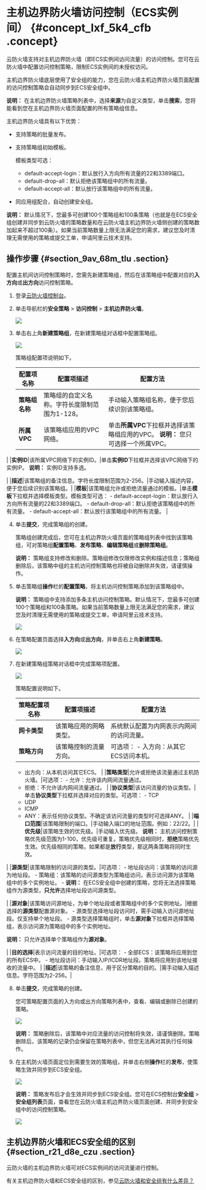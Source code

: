 # 主机边界防火墙访问控制（ECS实例间） {#concept_lxf_5k4_cfb .concept}

云防火墙支持对主机边界防火墙（即ECS实例间访问流量）的访问控制。您可在云防火墙中配置访问控制策略，限制ECS实例间的未授权访问。

主机边界防火墙底层使用了安全组的能力，您在云防火墙主机边界防火墙页面配置的访问控制策略会自动同步到ECS安全组中。

**说明：** 在主机边界防火墙策略列表中，选择**来源**为自定义类型，单击**搜索**，您将能看到您在主机边界防火墙页面配置的所有策略组信息。

主机边界防火墙具有以下优势：

-   支持策略的批量发布。
-   支持策略组初始模板。

    模板类型可选：

    -   default-accept-login：默认放行入方向所有流量的22和3389端口。
    -   default-drop-all：默认拒绝该策略组中的所有流量。
    -   default-accept-all：默认放行该策略组中的所有流量。
-   同应用组配合，自动创建安全组。

**说明：** 默认情况下，您最多可创建100个策略组和100条策略（也就是在ECS安全组创建并同步到云防火墙的策略数量和在云防火墙主机边界防火墙侧创建的策略数加起来不超过100条）。如果当前策略数量上限无法满足您的需求，建议您及时清理无需使用的策略或提交工单，申请阿里云技术支持。

## 操作步骤 {#section_9av_68m_tlu .section}

配置主机间访问控制策略时，您需先新建策略组，然后在该策略组中配置对应的**入方向**或**出方向**访问控制策略。

1.  登录[云防火墙控制台](https://yundun.console.aliyun.com/?p=cfwnext#/overview)。
2.  单击导航栏的**安全策略** \> **访问控制** \> **主机边界防火墙**。

    ![](http://static-aliyun-doc.oss-cn-hangzhou.aliyuncs.com/assets/img/21269/155893930011761_zh-CN.png)

3.  单击右上角**新建策略组**，在新建策略组对话框中配置策略组。

    ![](http://static-aliyun-doc.oss-cn-hangzhou.aliyuncs.com/assets/img/21269/155893930011762_zh-CN.png)

    策略组配置项说明如下。

    |配置项名称|配置项描述|配置方法|
    |-----|-----|----|
    |**策略组名称**|策略组的自定义名称。字符长度限制范围为1-128。|手动输入策略组名称，便于您后续识别该策略组。|
    |**所属VPC**|该策略组应用的VPC网络。|单击**所属VPC**下拉框并选择该策略组应用的VPC。 **说明：** 您只可选择一个所属VPC。

 |
    |**实例ID**|该所属VPC网络下的实例ID。|单击**实例ID**下拉框并选择该VPC网络下的实例IP。 **说明：** 实例ID支持多选。

 |
    |**描述**|该策略组的备注信息。字符长度限制范围为2-256。|手动输入描述内容，便于您后续识别该策略组。|
    |**模板**|该策略组允许或拒绝流量通过的模板。|单击**模板**下拉框并选择模板类型。模板类型可选：     -   default-accept-login：默认放行入方向所有流量的22和3389端口。
    -   default-drop-all：默认拒绝该策略组中的所有流量。
    -   default-accept-all：默认放行该策略组中的所有流量。
 |

4.  单击**提交**，完成策略组的创建。

    策略组创建完成后，您可在主机边界防火墙页面的策略组列表中找到该策略组，可对策略组**配置策略**、**发布策略**、**编辑策略组**或**删除策略组**。

    **说明：** 策略组支持修改和删除。策略组修改仅限修改实例和描述信息；策略组删除后，该策略中组的主机访问控制策略也将被自动删除并失效，请谨慎操作。

5.  单击策略组**操作**栏的**配置策略**，将主机访问控制策略添加到该策略组中。

    **说明：** 策略组中支持添加多条主机访问控制策略。默认情况下，您最多可创建100个策略组和100条策略。如果当前策略数量上限无法满足您的需求，建议您及时清理无需使用的策略或提交工单，申请阿里云技术支持。

    ![](http://static-aliyun-doc.oss-cn-hangzhou.aliyuncs.com/assets/img/21269/155893930011763_zh-CN.png)

6.  在策略配置页面选择**入方向**或**出方向**，并单击右上角**新建策略**。

    ![](http://static-aliyun-doc.oss-cn-hangzhou.aliyuncs.com/assets/img/21269/155893930011764_zh-CN.png)

7.  在新建策略组策略对话框中完成策略项配置。

    ![](http://static-aliyun-doc.oss-cn-hangzhou.aliyuncs.com/assets/img/21269/155893930011765_zh-CN.png)

    策略配置说明如下。

    |策略配置项名称|配置项描述|配置方法|
    |-------|-----|----|
    |**网卡类型**|该策略应用的网略类型。|系统默认配置为内网表示内网间的访问流量。|
    |**策略方向**|该策略控制的流量方向。|可选项：     -   入方向：从其它ECS访问本机。
    -   出方向：从本机访问其它ECS。
 |
    |**策略类型**|允许或拒绝该流量通过主机防火墙。|可选项：     -   允许：允许该内网间流量通过。
    -   拒绝：不允许该内网间流量通过。
 |
    |**协议类型**|该访问流量的协议类型。|单击**协议类型**下拉框并选择对应的类型。可选项：     -   TCP
    -   UDP
    -   ICMP
    -   ANY：表示任何协议类型。不确定该访问流量的类型时可选择ANY。
 |
    |**端口范围**|该策略限制的端口。|手动输入端口的地址范围。例如：22/22。|
    |**优先级**|该策略生效的优先级。|手动输入优先级。 **说明：** 主机访问控制策略优先级范围为1-100，优先级可重复。策略优先级相同时，**拒绝**策略优先生效。优先级相同的策略，如果都是**放行**类型，那这两条策略将同时生效。

 |
    |**源类型**|该策略限制的访问源的类型。|可选项：     -   地址段访问：该策略的访问源为地址段。
    -   策略组：该策略的访问源类型为策略组访问，表示访问源为该策略组中的多个实例地址。
    -    **说明：** 在ECS安全组中创建的策略，您将无法选择策略组作为源类型，**只允许**选择地址段访问源类型。

 |
    |**源对象**|该策略访问源地址，为单个地址段或者策略组中的多个实例地址。|根据选择的**源类型**配置源对象。     -   源类型选择地址段访问时，需手动输入访问源地址段。仅支持单个地址段。
    -   源类型选择策略组时，单击**源对象**下拉框并选择策略组，表示访问源为策略组中的多个实例地址。

**说明：** 只允许选择单个策略组作为**源对象**。

 |
    |**目的选择**|表示访问流量的目的地址。|可选项：     -   全部ECS：该策略将应用到您的所有ECS中。
    -   地址段访问：手动输入IP/ICDR地址段。策略将应用到该地址接收的流量中。
 |
    |**描述**|该策略的备注信息，用于区分策略的目的。|需手动输入描述信息。字符范围为2-256。|

8.  单击**提交**，完成策略的创建。

    您可策略配置页面的入方向或出方向策略列表中，查看、编辑或删除已创建的策略。

    ![](http://static-aliyun-doc.oss-cn-hangzhou.aliyuncs.com/assets/img/21269/155893930047929_zh-CN.png)

    **说明：** 策略删除后，该策略中对应流量的访问控制将失效，请谨慎删除。策略删除后，该策略的记录仍会保留在策略列表中，但您无法再对其执行任何操作。

9.  在主机防火墙页面定位到需要生效的策略组，并单击右侧**操作**栏的**发布**，使策略生效并同步到ECS安全组。

    ![](http://static-aliyun-doc.oss-cn-hangzhou.aliyuncs.com/assets/img/21269/155893930047931_zh-CN.png)

    **说明：** 策略发布后才会生效并同步到ECS安全组。您可在ECS控制台**安全组** \> **安全组列表**页面，查看您在云防火墙主机边界防火墙页面创建、并同步到安全组中的访问控制策略。

    ![](http://static-aliyun-doc.oss-cn-hangzhou.aliyuncs.com/assets/img/21269/155893930047930_zh-CN.png)


## 主机边界防火墙和ECS安全组的区别 {#section_r21_d8e_czu .section}

云防火墙的主机边界防火墙可对ECS实例间的访问流量进行控制。

有关主机边界防火墙和ECS安全组的区别，参见[云防火墙和安全组有什么差异？](../../../../intl.zh-CN/常见问题/云防火墙和安全组有什么差异？.md#)


